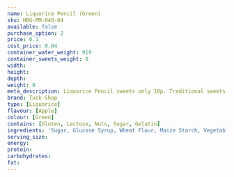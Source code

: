 ```yaml
---
name: Liquorice Pencil (Green)
sku: HBG-PM-040-04
available: false
purchase_option: 2
price: 0.1
cost_price: 0.04
container_water_weight: 919
container_sweets_weight: 0
width: 
height: 
depth: 
weight: 0
meta_description: Liquorice Pencil sweets only 10p. Traditional sweets and more at Humbugs Confectionery Store. Specialists in satisfying your sweet tooth!
brand: Tuck-Shop
type: [Liquorice]
flavour: [Apple]
colour: [Green]
contains: [Gluten, Lactose, Nuts, Sugar, Gelatin]
ingredients: 'Sugar, Glucose Syrup, Wheat Flour, Maize Starch, Vegetable Fat, Invert Sugar Syrup, Stabiliser (Glycerol), Citric Acid, Potato Starch, Malic Acid, Gelling Agent (Gelatine), Flavouring, Emulsifier (Mono- and Di-Glycerides of Fatty Acids), Glazing Agents (Vegetable Oil, Mono- and Di-Glycerides of Fatty Acids, Vegetable Fat), Fruit & Vegetable Concentrates (Lemon, Safflower Oil), Colours (Curcumin, Copper Chlorophyllin Complex) Natural Flavourings, Colour (Cochineal)'
serving_size: 
energy: 
protein: 
carbohydrates: 
fat: 
---
```

